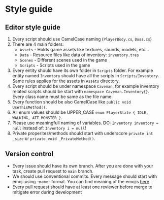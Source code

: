 # Style guide
## Editor style guide
1. Every script should use CamelCase naming (`PlayerBody.cs`, `Boss.cs`)
2. There are 4 main folders:
   - `Assets` - Holds game assets like textures, sounds, models, etc...
   - `Data` - Resource files like data of inventory: `inventory.tres`
   - `Scenes` - Different scenes used in the game
   - `Scripts` - Scripts used in the game
3. Every entity should have its own folder in `Scripts` folder. For example entity named `Inventory` should have all the scripts in `Scripts/Inventory`. Same rules applies for the assets in `Assets` directory.
4. Every script should be under namespace `Caveman`, for example inventory related scripts should be start with `namespace Caveman.Inventory{}`. Every class name must be same as the file name.
5. Every function should be also CamelCase like `public void UseThisMethod()`.
6. All enum values should be UPPER_CASE `enum PlayerState { IDLE, WALKING, ATT_MONSTER }`.
7. Please use meaningfull naming of variables. DO: `Inventory inventory = null` instead of: `Inventory i = null`!
8. Private properites/methods should start with underscore `private int _size` or `private void _PrivateMethod()`.

## Version control
- Every issue should have its own branch. After you are done with your task, create pull request to `main` branch.
- We should use conventional commits. Every message should start with emoji using `:name:` format. You can find meaning of the emojis [here](https://gitmoji.dev/).
- Every pull request should have at least one reviewer before merge to mitigate error during development
  
